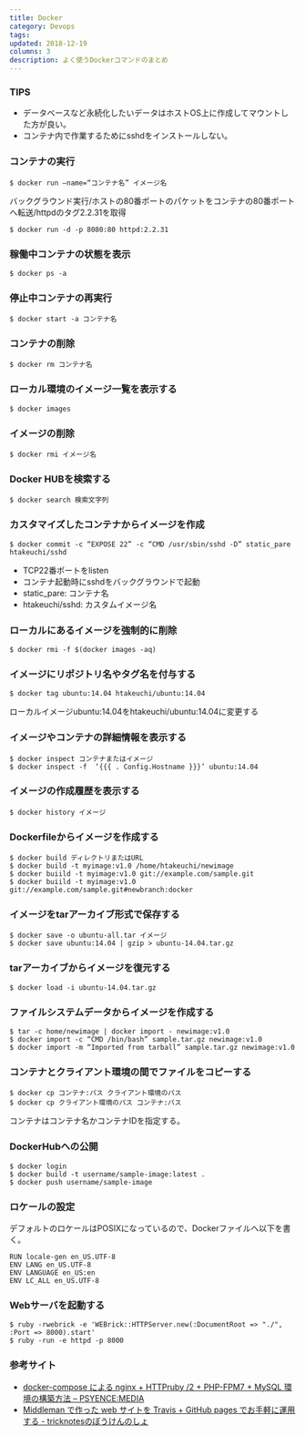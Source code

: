 ```yaml
---
title: Docker
category: Devops
tags: 
updated: 2018-12-19
columns: 3
description: よく使うDockerコマンドのまとめ
---
```


### TIPS

* データベースなど永続化したいデータはホストOS上に作成してマウントした方が良い。
* コンテナ内で作業するためにsshdをインストールしない。

### コンテナの実行

```
$ docker run —name=“コンテナ名” イメージ名 
```

バックグラウンド実行/ホストの80番ポートのパケットをコンテナの80番ポートへ転送/httpdのタグ2.2.31を取得 

```
$ docker run -d -p 8080:80 httpd:2.2.31 
```

### 稼働中コンテナの状態を表示 

```
$ docker ps -a 
```

### 停止中コンテナの再実行 

```
$ docker start -a コンテナ名 
```

### コンテナの削除 

```
$ docker rm コンテナ名 
```

### ローカル環境のイメージ一覧を表示する 

```
$ docker images 
```

### イメージの削除 

```
$ docker rmi イメージ名 
```

### Docker HUBを検索する 

```
$ docker search 検索文字列  
```

### カスタマイズしたコンテナからイメージを作成

```
$ docker commit -c “EXPOSE 22” -c “CMD /usr/sbin/sshd -D” static_pare htakeuchi/sshd
```
* TCP22番ポートをlisten
* コンテナ起動時にsshdをバックグラウンドで起動
* static_pare: コンテナ名
* htakeuchi/sshd: カスタムイメージ名

### ローカルにあるイメージを強制的に削除

```
$ docker rmi -f $(docker images -aq)
```

### イメージにリポジトリ名やタグ名を付与する

```
$ docker tag ubuntu:14.04 htakeuchi/ubuntu:14.04
```

ローカルイメージubuntu:14.04をhtakeuchi/ubuntu:14.04に変更する

### イメージやコンテナの詳細情報を表示する

```
$ docker inspect コンテナまたはイメージ
$ docker inspect -f  ‘{{{ . Config.Hostname }}}’ ubuntu:14.04
```

### イメージの作成履歴を表示する

```
$ docker history イメージ
```

### Dockerfileからイメージを作成する

```
$ docker build ディレクトリまたはURL
$ docker build -t myimage:v1.0 /home/htakeuchi/newimage
$ docker buiild -t myimage:v1.0 git://example.com/sample.git
$ docker buiild -t myimage:v1.0 git://example.com/sample.git#newbranch:docker
```

### イメージをtarアーカイブ形式で保存する

```
$ docker save -o ubuntu-all.tar イメージ
$ docker save ubuntu:14.04 | gzip > ubuntu-14.04.tar.gz
```

### tarアーカイブからイメージを復元する

```
$ docker load -i ubuntu-14.04.tar.gz
```

### ファイルシステムデータからイメージを作成する

```
$ tar -c home/newimage | docker import - newimage:v1.0
$ docker import -c “CMD /bin/bash” sample.tar.gz newimage:v1.0
$ docker import -m “Imported from tarball” sample.tar.gz newimage:v1.0
```

### コンテナとクライアント環境の間でファイルをコピーする

```
$ docker cp コンテナ:パス クライアント環境のパス
$ docker cp クライアント環境のパス コンテナ:パス 
```

コンテナはコンテナ名かコンテナIDを指定する。

### DockerHubへの公開

```
$ docker login
$ docker build -t username/sample-image:latest .
$ docker push username/sample-image
```

### ロケールの設定

デフォルトのロケールはPOSIXになっているので、Dockerファイルへ以下を書く。

```
RUN locale-gen en_US.UTF-8  
ENV LANG en_US.UTF-8  
ENV LANGUAGE en_US:en  
ENV LC_ALL en_US.UTF-8
```

### Webサーバを起動する

```
$ ruby -rwebrick -e 'WEBrick::HTTPServer.new(:DocumentRoot => "./", :Port => 8000).start'
$ ruby​​ -run -e httpd -p 8000
```

### 参考サイト

* [docker-compose による nginx + HTTPruby /2 + PHP-FPM7 + MySQL 環境の構築方法 – PSYENCE:MEDIA](https://goo.gl/KV9Dt3)
* [Middleman で作った web サイトを Travis + GitHub pages でお手軽に運用する - tricknotesのぼうけんのしょ](https://goo.gl/Ahh7D)
